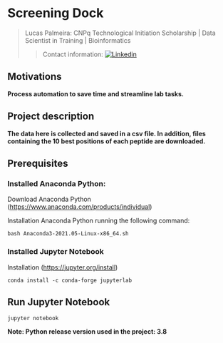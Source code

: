 # Screening Dock

> Lucas Palmeira: CNPq Technological Initiation Scholarship | Data Scientist in Training | Bioinformatics
>> Contact information: [![Linkedin](https://img.shields.io/badge/-LinkedIn-blue?style=flat-square&logo=Linkedin&logoColor=white&link=%20LINK_LINKEDIN)](https://www.linkedin.com/in/lucaspalmeira/)

## Motivations

**Process automation to save time and streamline lab tasks.**

## Project description

**The data here is collected and saved in a csv file. In addition, files containing the 10 best positions of each peptide are downloaded.**

## Prerequisites

### Installed Anaconda Python:

Download Anaconda Python (https://www.anaconda.com/products/individual)

Installation Anaconda Python running the following command:

```
bash Anaconda3-2021.05-Linux-x86_64.sh
```

### Installed Jupyter Notebook
Installation (https://jupyter.org/install)

```
conda install -c conda-forge jupyterlab
```

## Run Jupyter Notebook
```
jupyter notebook
```
**Note: Python release version used in the project: 3.8**